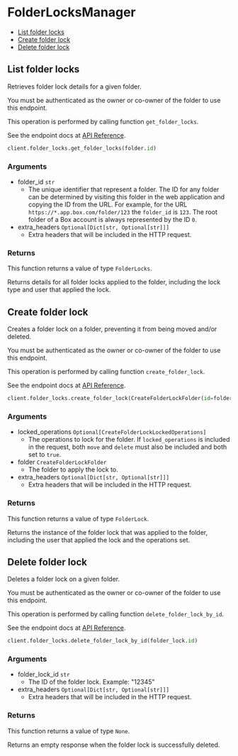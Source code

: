 # FolderLocksManager

- [List folder locks](#list-folder-locks)
- [Create folder lock](#create-folder-lock)
- [Delete folder lock](#delete-folder-lock)

## List folder locks

Retrieves folder lock details for a given folder.

You must be authenticated as the owner or co-owner of the folder to
use this endpoint.

This operation is performed by calling function `get_folder_locks`.

See the endpoint docs at
[API Reference](https://developer.box.com/reference/get-folder-locks/).

<!-- sample get_folder_locks -->

```python
client.folder_locks.get_folder_locks(folder.id)
```

### Arguments

- folder_id `str`
  - The unique identifier that represent a folder. The ID for any folder can be determined by visiting this folder in the web application and copying the ID from the URL. For example, for the URL `https://*.app.box.com/folder/123` the `folder_id` is `123`. The root folder of a Box account is always represented by the ID `0`.
- extra_headers `Optional[Dict[str, Optional[str]]]`
  - Extra headers that will be included in the HTTP request.

### Returns

This function returns a value of type `FolderLocks`.

Returns details for all folder locks applied to the folder, including the
lock type and user that applied the lock.

## Create folder lock

Creates a folder lock on a folder, preventing it from being moved and/or
deleted.

You must be authenticated as the owner or co-owner of the folder to
use this endpoint.

This operation is performed by calling function `create_folder_lock`.

See the endpoint docs at
[API Reference](https://developer.box.com/reference/post-folder-locks/).

<!-- sample post_folder_locks -->

```python
client.folder_locks.create_folder_lock(CreateFolderLockFolder(id=folder.id, type='folder'), locked_operations=CreateFolderLockLockedOperations(move=True, delete=True))
```

### Arguments

- locked_operations `Optional[CreateFolderLockLockedOperations]`
  - The operations to lock for the folder. If `locked_operations` is included in the request, both `move` and `delete` must also be included and both set to `true`.
- folder `CreateFolderLockFolder`
  - The folder to apply the lock to.
- extra_headers `Optional[Dict[str, Optional[str]]]`
  - Extra headers that will be included in the HTTP request.

### Returns

This function returns a value of type `FolderLock`.

Returns the instance of the folder lock that was applied to the folder,
including the user that applied the lock and the operations set.

## Delete folder lock

Deletes a folder lock on a given folder.

You must be authenticated as the owner or co-owner of the folder to
use this endpoint.

This operation is performed by calling function `delete_folder_lock_by_id`.

See the endpoint docs at
[API Reference](https://developer.box.com/reference/delete-folder-locks-id/).

<!-- sample delete_folder_locks_id -->

```python
client.folder_locks.delete_folder_lock_by_id(folder_lock.id)
```

### Arguments

- folder_lock_id `str`
  - The ID of the folder lock. Example: "12345"
- extra_headers `Optional[Dict[str, Optional[str]]]`
  - Extra headers that will be included in the HTTP request.

### Returns

This function returns a value of type `None`.

Returns an empty response when the folder lock is successfully deleted.
